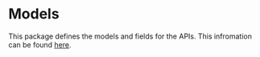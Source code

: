 # Models
This package defines the models and fields for the APIs.  This infromation can be found [here](https://developer.twitter.com/en/docs/twitter-api/data-dictionary/introduction).